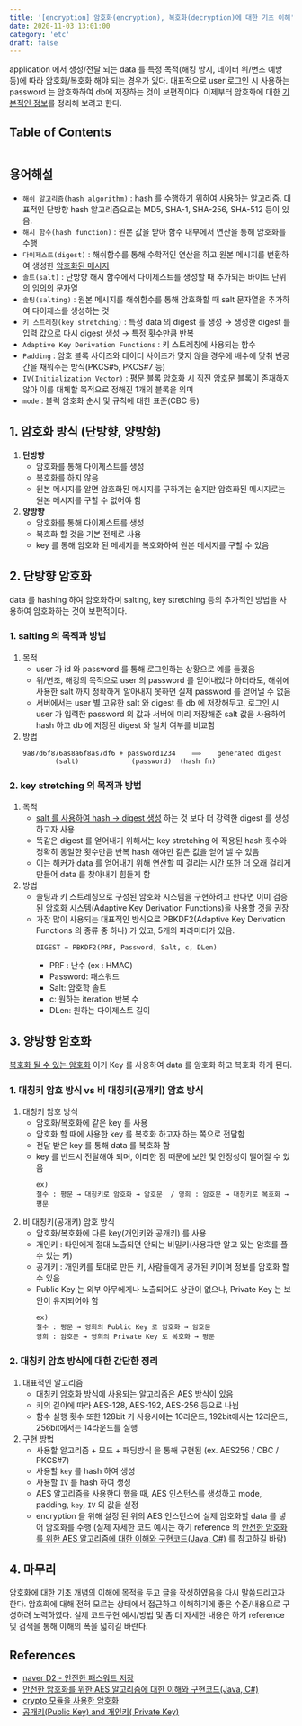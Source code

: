 ```yaml
---
title: '[encryption] 암호화(encryption), 복호화(decryption)에 대한 기초 이해'
date: 2020-11-03 13:01:00
category: 'etc'
draft: false
---
```


application 에서 생성/전달 되는 data 를 특정 목적(해킹 방지, 데이터 위/변조 예방 등)에 따라 암호화/복호화 해야 되는 경우가 있다. 대표적으로 user 로그인 시 사용하는 password 는 암호화하여 db에 저장하는 것이 보편적이다. 이제부터 암호화에 대한 <u>기본적인 정보</u>를 정리해 보려고 한다.

## Table of Contents
```toc
```

## 용어해설
- `해쉬 알고리즘(hash algorithm)` : hash 를 수행하기 위하여 사용하는 알고리즘. 대표적인 단방향 hash 알고리즘으로는 MD5, SHA-1, SHA-256, SHA-512 등이 있음. 
- `해시 함수(hash function)` : 원본 값을 받아 함수 내부에서 연산을 통해 암호화를 수행
- `다이제스트(digest)` : 해쉬함수를 통해 수학적인 연산을 하고 원본 메시지를 변환하여 생성한 <u>암호화된 메시지</u>
- `솔트(salt)` : 단방향 해시 함수에서 다이제스트를 생성할 때 추가되는 바이트 단위의 임의의 문자열
- `솔팅(salting)` : 원본 메시지를 해쉬함수를 통해 암호화할 때 salt 문자열을 추가하여 다이제스를 생성하는 것  
- `키 스트레칭(key stretching)` : 특정 data 의 digest 를 생성 → 생성한 digest 를 입력 값으로 다시 digest 생성 → 특정 횟수만큼 반복
- `Adaptive Key Derivation Functions` : 키 스트레칭에 사용되는 함수  
- `Padding` : 암호 블록 사이즈와 데이터 사이즈가 맞지 않을 경우에 배수에 맞춰 빈공간을 채워주는 방식(PKCS#5, PKCS#7 등)
- `IV(Initialization Vector)` : 평문 블록 암호화 시 직전 암호문 블록이 존재하지 않아 이를 대체할 목적으로 정해진 1개의 블록을 의미  
- `mode` : 블럭 암호화 순서 및 규칙에 대한 표준(CBC 등)

## 1. 암호화 방식 (단방향, 양방향)
1. **단방향**
    - 암호화를 통해 다이제스트를 생성
    - 복호화를 하지 않음
    - 원본 메시지를 알면 암호화된 메시지를 구하기는 쉽지만 암호화된 메시지로는 원본 메시지를 구할 수 없어야 함
2. **양방향**
    - 암호화를 통해 다이제스트를 생성
    - 복호화 할 것을 기본 전제로 사용
    - key 를 통해 암호화 된 메세지를 복호화하여 원본 메세지를 구할 수 있음

## 2. 단방향 암호화
data 를 hashing 하여 암호화하며 salting, key stretching 등의 추가적인 방법을 사용하여 암호화하는 것이 보편적이다.

### 1. salting 의 목적과 방법
1. 목적
    - user 가 id 와 password 를 통해 로그인하는 상황으로 예를 들겠음
    - 위/변조, 해킹의 목적으로 user 의 password 를 얻어내었다 하더라도, 해쉬에 사용한 salt 까지 정확하게 알아내지 못하면 실제 password 를 얻어낼 수 없음 
    - 서버에서는 user 별 고유한 salt 와 digest 를 db 에 저장해두고, 로그인 시 user 가 입력한 password 의 값과 서버에 미리 저장해준 salt 값을 사용하여 hash 하고 db 에 저장된 digest 와 일치 여부를 비교함 
2. 방법
    ```
    9a87d6f876as8a6f8as7df6 + password1234    ⟹    generated digest
            (salt)             (password)  (hash fn)
    ```

### 2. key stretching 의 목적과 방법
1. 목적
    - <u>salt 를 사용하여 hash → digest 생성</u> 하는 것 보다 더 강력한 digest 를 생성하고자 사용
    - 똑같은 digest 를 얻어내기 위해서는 key stretching 에 적용된 hash 횟수와 정확히 동일한 횟수만큼 반복 hash 해야만 같은 값을 얻어 낼 수 있음
    - 이는 해커가 data 를 얻어내기 위해 연산할 때 걸리는 시간 또한 더 오래 걸리게 만들어 data 를 찾아내기 힘들게 함
2. 방법
    - 솔팅과 키 스트레칭으로 구성된 암호화 시스템을 구현하려고 한다면 이미 검증된 암호화 시스템(Adaptive Key Derivation Functions)을 사용할 것을 권장
    - 가장 많이 사용되는 대표적인 방식으로 PBKDF2(Adaptive Key Derivation Functions 의 종류 중 하나) 가 있고, 5개의 파라미터가 있음.
        ```
        DIGEST = PBKDF2(PRF, Password, Salt, c, DLen)
        ```
      - PRF : 난수 (ex : HMAC)
      - Password: 패스워드
      - Salt: 암호학 솔트
      - c: 원하는 iteration 반복 수
      - DLen: 원하는 다이제스트 길이      

## 3. 양방향 암호화
<u>복호화 될 수 있는 암호화</u> 이기 Key 를 사용하여 data 를 암호화 하고 복호화 하게 된다.

### 1. 대칭키 암호 방식 vs 비 대칭키(공개키) 암호 방식
1. 대칭키 암호 방식
    - 암호화/복호화에 같은 key 를 사용
    - 암호화 할 때에 사용한 key 를 복호화 하고자 하는 쪽으로 전달함
    - 전달 받은 key 를 통해 data 를 복호화 함
    - key 를 반드시 전달해야 되며, 이러한 점 때문에 보안 및 안정성이 떨어질 수 있음
        ```
        ex)
        철수 : 평문 → 대칭키로 암호화 → 암호문  / 영희 : 암호문 → 대칭키로 복호화 → 평문
        ```
2. 비 대칭키(공개키) 암호 방식
    - 암호화/복호화에 다른 key(개인키와 공개키) 를 사용
    - 개인키 : 타인에게 절대 노출되면 안되는 비밀키(사용자만 알고 있는 암호를 풀 수 있는 키)
    - 공개키 : 개인키를 토대로 만든 키, 사람들에게 공개된 키이며 정보를 암호화 할 수 있음
    - Public Key 는 외부 아무에게나 노출되어도 상관이 없으나, Private Key 는 보안이 유지되어야 함
        ```
        ex)
        철수 : 평문 → 영희의 Public Key 로 암호화 → 암호문
        영희 : 암호문 → 영희의 Private Key 로 복호화 → 평문
        ```
      
### 2. 대칭키 암호 방식에 대한 간단한 정리
1. 대표적인 알고리즘
    - 대칭키 암호화 방식에 사용되는 알고리즘은 AES 방식이 있음
    - 키의 길이에 따라 AES-128, AES-192, AES-256 등으로 나뉨
    - 함수 실행 횟수 또한 128bit 키 사용시에는 10라운드, 192bit에서는 12라운드, 256bit에서는 14라운드를 실행
2. 구현 방법
    - 사용할 알고리즘 + 모드 + 패딩방식 을 통해 구현됨 (ex. AES256 / CBC / PKCS#7)
    - 사용할 `key` 를 hash 하여 생성
    - 사용할 `IV` 를 hash 하여 생성
    - AES 알고리즘을 사용한다 했을 때, AES 인스턴스를 생성하고 mode, padding, `key`, `IV` 의 값을 설정
    - encryption 을 위해 설정 된 위의 AES 인스턴스에 실제 암호화할 data 를 넣어 암호화를 수행 (실제 자세한 코드 예시는 하기 reference 의 <u>안전한 암호화를 위한 AES 알고리즘에 대한 이해와 구현코드(Java, C#)</u> 를 참고하길 바람)

## 4. 마무리
암호화에 대한 기초 개념의 이해에 목적을 두고 글을 작성하였음을 다시 말씀드리고자 한다. 암호화에 대해 전혀 모르는 상태에서 접근하고 이해하기에 좋은 수준/내용으로 구성하려 노력하였다. 실제 코드구현 예시/방법 및 좀 더 자세한 내용은 하기 reference 및 검색을 통해 이해의 폭을 넓히길 바란다.


## References
- [naver D2 - 안전한 패스워드 저장](https://d2.naver.com/helloworld/318732)
- [안전한 암호화를 위한 AES 알고리즘에 대한 이해와 구현코드(Java, C#)](https://dailyworker.github.io/AES-Algorithm-and-Chiper-mode/)
- [crypto 모듈을 사용한 암호화](https://www.zerocho.com/category/NodeJS/post/593a487c2ed1da0018cff95d)
- [공개키(Public Key) and 개인키( Private Key)](http://blog.naver.com/PostView.nhn?blogId=chodahi&logNo=221385524980) 
